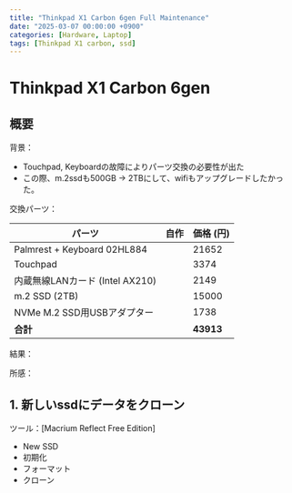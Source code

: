 ```yaml
---
title: "Thinkpad X1 Carbon 6gen Full Maintenance"
date: "2025-03-07 00:00:00 +0900"
categories: [Hardware, Laptop]
tags: [Thinkpad X1 carbon, ssd]
---
```


# Thinkpad X1 Carbon 6gen 

## 概要

背景：
- Touchpad, Keyboardの故障によりパーツ交換の必要性が出た
- この際、m.2ssdも500GB → 2TBにして、wifiもアップグレードしたかった。

交換パーツ：  


| パーツ                          | 自作 | 価格 (円) |
|--------------------------------|------|----------|
| Palmrest + Keyboard 02HL884   |      | 21652    |
| Touchpad                      |      | 3374     |
| 内蔵無線LANカード (Intel AX210) |      | 2149     |
| m.2 SSD (2TB)                 |      | 15000    |
| NVMe M.2 SSD用USBアダプター    |      | 1738     |
| **合計**                      |      | **43913** |


結果：

所感：

## 1. 新しいssdにデータをクローン

ツール：[Macrium Reflect Free Edition]
- New SSD
- 初期化
- フォーマット
- クローン
